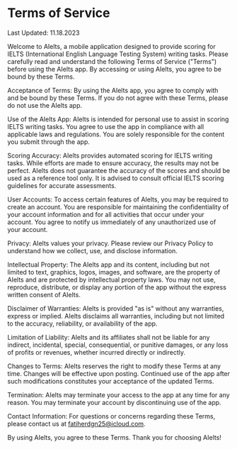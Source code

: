 # Terms of Service

Last Updated: 11.18.2023

Welcome to AIelts, a mobile application designed to provide scoring for IELTS (International English Language Testing System) writing tasks. Please carefully read and understand the following Terms of Service ("Terms") before using the AIelts app. By accessing or using AIelts, you agree to be bound by these Terms.

Acceptance of Terms:
By using the AIelts app, you agree to comply with and be bound by these Terms. If you do not agree with these Terms, please do not use the AIelts app.

Use of the AIelts App:
AIelts is intended for personal use to assist in scoring IELTS writing tasks. You agree to use the app in compliance with all applicable laws and regulations. You are solely responsible for the content you submit through the app.

Scoring Accuracy:
AIelts provides automated scoring for IELTS writing tasks. While efforts are made to ensure accuracy, the results may not be perfect. AIelts does not guarantee the accuracy of the scores and should be used as a reference tool only. It is advised to consult official IELTS scoring guidelines for accurate assessments.

User Accounts:
To access certain features of AIelts, you may be required to create an account. You are responsible for maintaining the confidentiality of your account information and for all activities that occur under your account. You agree to notify us immediately of any unauthorized use of your account.

Privacy:
AIelts values your privacy. Please review our Privacy Policy to understand how we collect, use, and disclose information.

Intellectual Property:
The AIelts app and its content, including but not limited to text, graphics, logos, images, and software, are the property of AIelts and are protected by intellectual property laws. You may not use, reproduce, distribute, or display any portion of the app without the express written consent of AIelts.

Disclaimer of Warranties:
AIelts is provided "as is" without any warranties, express or implied. AIelts disclaims all warranties, including but not limited to the accuracy, reliability, or availability of the app.

Limitation of Liability:
AIelts and its affiliates shall not be liable for any indirect, incidental, special, consequential, or punitive damages, or any loss of profits or revenues, whether incurred directly or indirectly.

Changes to Terms:
AIelts reserves the right to modify these Terms at any time. Changes will be effective upon posting. Continued use of the app after such modifications constitutes your acceptance of the updated Terms.

Termination:
AIelts may terminate your access to the app at any time for any reason. You may terminate your account by discontinuing use of the app.

Contact Information:
For questions or concerns regarding these Terms, please contact us at fatiherdgn25@icloud.com.

By using AIelts, you agree to these Terms. Thank you for choosing AIelts!
